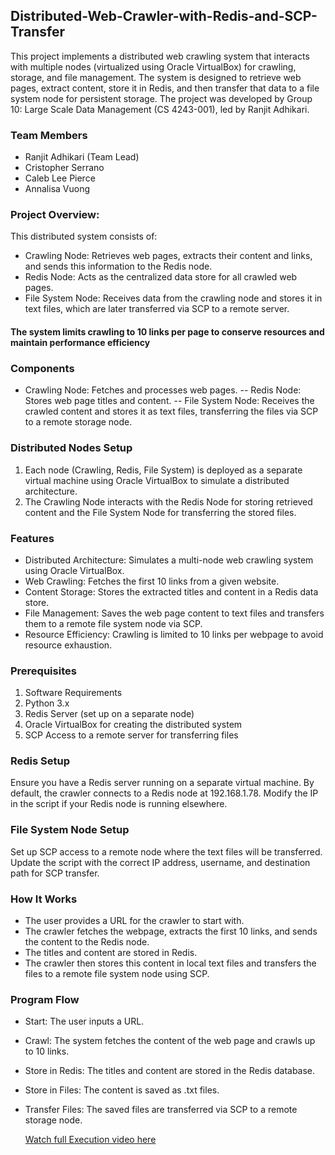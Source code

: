 ## Distributed-Web-Crawler-with-Redis-and-SCP-Transfer

This project implements a distributed web crawling system that interacts with multiple nodes (virtualized using Oracle VirtualBox) for crawling, storage, and file management. The system is designed to retrieve web pages, extract content, store it in Redis, and then transfer that data to a file system node for persistent storage.
The project was developed by Group 10: Large Scale Data Management (CS 4243-001), led by Ranjit Adhikari.

### Team Members
- Ranjit Adhikari (Team Lead)
- Cristopher Serrano
- Caleb Lee Pierce
- Annalisa Vuong

### Project Overview:

This distributed system consists of:
- Crawling Node: Retrieves web pages, extracts their content and links, and sends this information to the Redis node.
- Redis Node: Acts as the centralized data store for all crawled web pages.
- File System Node: Receives data from the crawling node and stores it in text files, which are later transferred via SCP to a remote server.

#### The system limits crawling to 10 links per page to conserve resources and maintain performance efficiency

### Components
- Crawling Node: Fetches and processes web pages.
-- Redis Node: Stores web page titles and content.
-- File System Node: Receives the crawled content and stores it as text files, transferring the files via SCP to a remote storage node.

### Distributed Nodes Setup
1. Each node (Crawling, Redis, File System) is deployed as a separate virtual machine using Oracle VirtualBox to simulate a distributed architecture.
2. The Crawling Node interacts with the Redis Node for storing retrieved content and the File System Node for transferring the stored files.

### Features
- Distributed Architecture: Simulates a multi-node web crawling system using Oracle VirtualBox.
- Web Crawling: Fetches the first 10 links from a given website.
- Content Storage: Stores the extracted titles and content in a Redis data store.
- File Management: Saves the web page content to text files and transfers them to a remote file system node via SCP.
- Resource Efficiency: Crawling is limited to 10 links per webpage to avoid resource exhaustion.

### Prerequisites
1. Software Requirements
2. Python 3.x
3. Redis Server (set up on a separate node)
4. Oracle VirtualBox for creating the distributed system
5. SCP Access to a remote server for transferring files

### Redis Setup
Ensure you have a Redis server running on a separate virtual machine. By default, the crawler connects to a Redis node at 192.168.1.78. Modify the IP in the script if your Redis node is running elsewhere.

### File System Node Setup
Set up SCP access to a remote node where the text files will be transferred. Update the script with the correct IP address, username, and destination path for SCP transfer.

### How It Works
- The user provides a URL for the crawler to start with.
- The crawler fetches the webpage, extracts the first 10 links, and sends the content to the Redis node.
- The titles and content are stored in Redis.
- The crawler then stores this content in local text files and transfers the files to a remote file system node using SCP.

### Program Flow
- Start: The user inputs a URL.
- Crawl: The system fetches the content of the web page and crawls up to 10 links.
- Store in Redis: The titles and content are stored in the Redis database.
- Store in Files: The content is saved as .txt files.
- Transfer Files: The saved files are transferred via SCP to a remote storage node.

  [Watch full Execution video here](https://www.youtube.com/watch?v=yYcdqZNV5Lk)
